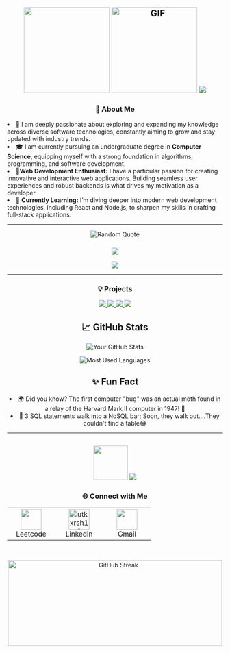 <h2 align="center">
<img src="https://media.giphy.com/media/LMcB8XospGZO8UQq87/giphy.gif" width="200px"/>
<img alt="GIF" src="https://media.giphy.com/media/qgQUggAC3Pfv687qPC/giphy.gif" width="200px" />

  
   <img src="https://readme-typing-svg.demolab.com/?lines=Hello,+World!+👋;I+am+Utkarsh...;A+Full+Stack+Developer;Always+Learning+New+Things...&font=Fira%20Code&center=true&width=500&height=105&color=FF5733&vCenter=true&size=26" />
</h2>


<h3 align="center"> 🚀 About Me</h3>
<li>👀 I am deeply passionate about exploring and expanding my knowledge across diverse software technologies, constantly aiming to grow and stay updated with industry trends.</li>
<li>🎓 I am currently pursuing an undergraduate degree in <strong>Computer Science</strong>, equipping myself with a strong foundation in algorithms, programming, and software development.    </li>
<li>🌟<strong>Web Development Enthusiast:</strong> I have a particular passion for creating innovative and interactive web applications. Building seamless user experiences and robust       backends is what drives my motivation as a developer. </li>
<li>🌱 <strong>Currently Learning:</strong> I’m diving deeper into modern web development technologies, including React and Node.js, to sharpen my skills in crafting full-stack applications. </li>

----
<p align="center">
  <img src="https://quotes-github-readme.vercel.app/api?type=horizontal&theme=tokyonight" alt="Random Quote"/>
</p>



<h3 align="center"> <img src="https://readme-typing-svg.demolab.com/?lines=Tech+Stack+🛠️...&font=Fira%20Code&center=true&width=500&height=25&color=9b5de5&vCenter=true&pause=200&size=24&speed=80" /></h3>

 <p align="center">
  <img src="https://skillicons.dev/icons?i=java,html,css,js,react,nodejs,expressjs,mongodb,mysql,firebase,appwrite,tailwind,docker,postman,latex" />
</p>

---

<h3 align="center"> 💡 Projects</h3>
<p align="center">
  <a href="https://github.com/utkxrsh13/TRUbot">
    <img src="https://github-readme-stats.vercel.app/api/pin/?username=utkxrsh13&repo=TRUbot&theme=radical" />
  </a>
  <a href="https://github.com/utkxrsh13/CareerVista-Backend">
    <img src="https://github-readme-stats.vercel.app/api/pin/?username=utkxrsh13&repo=CareerVista-Backend&theme=radical" />
  </a>
  <a href="https://github.com/utkxrsh13/Text_to_Image">
    <img src="https://github-readme-stats.vercel.app/api/pin/?username=utkxrsh13&repo=Text_to_Image&theme=radical" />
  </a>
  <a href="https://github.com/utkxrsh13/techNova-Static">
    <img src="https://github-readme-stats.vercel.app/api/pin/?username=utkxrsh13&repo=techNova-Static&theme=radical" />
  </a>
</p>



<h2 align="center">📈 GitHub Stats</h2>

<p align="center">
  <img src="https://github-readme-stats.vercel.app/api?username=utkxrsh13&show_icons=true&hide_title=true&count_private=true&theme=tokyonight&layout=compact&hide=stars" alt="Your GitHub Stats"/>
</p>
<p align="center">
  <img src="https://github-readme-stats.vercel.app/api/top-langs/?username=utkxrsh13&layout=compact&theme=tokyonight" alt="Most Used Languages"/>
</p>



<!-- <hr style="border: 1px solid #ccc;"> -->

<h2 align="center">✨ Fun Fact</h2>
<li align="center">
  🌍 Did you know? The first computer "bug" was an actual moth found in a relay of the Harvard Mark II computer in 1947! 🦋
</li>
<li align="center">
  🫥 3 SQL statements walk into a NoSQL bar; Soon, they walk out....They couldn't find a table😂
</li>


---

<h2 align="center"><img src="https://media.giphy.com/media/xT9IgzoKnwFNmISR8I/giphy.gif" width="80px"/> <img src="https://readme-typing-svg.demolab.com/?lines=🚀+Let's+Build+Something+Amazing+Together!...&font=Fira%20Code&center=true&width=550&height=25&color=ffea00&vCenter=true&pause=600&size=24&speed=110" />
</h2>
<!-- <p align="center">"Code is like humor. When you have to explain it, it’s bad." – Cory House</p> -->

<h3 align="center">🌐 Connect with Me </h3>
<table align="center" >
  <tr align="center">
            <td align="center" width="96">
      <a href="https://leetcode.com/u/utkxrsh13/" >
        <img align="center" src="https://raw.githubusercontent.com/rahuldkjain/github-profile-readme-generator/master/src/images/icons/Social/leet-code.svg" height="48" width="48" />
      </a>
      <br> Leetcode
    </td>
    <td align="center" width="96">
      <a href="https://www.linkedin.com/in/utkxrsh13">
        <img align="center" src="https://upload.wikimedia.org/wikipedia/commons/thumb/c/ca/LinkedIn_logo_initials.png/150px-LinkedIn_logo_initials.png" alt="utkxrsh13" height="48" width="48" />
      </a>
      <br> Linkedin
    </td>
    <td align="center" width="96">
  <a href="mailto:utkarsht0813@@gmail.com">
    <img align="center" src="https://upload.wikimedia.org/wikipedia/commons/thumb/7/7e/Gmail_icon_%282020%29.svg/120px-Gmail_icon_%282020%29.svg.png" height="48" width="48" />
  </a>
  <br> Gmail
</td>
  </tr>
</table>
</br>

<p align="center"><img align="center" width="500" height="200" src="https://github-readme-streak-stats.herokuapp.com/?user=utkxrsh13&theme=github-dark" alt="GitHub Streak" /></p>

<!--
**utkxrsh13/utkxrsh13** is a ✨ _special_ ✨ repository because its `README.md` (this file) appears on your GitHub profile.

Here are some ideas to get you started:

- 🔭 I’m currently working on ...
- 🌱 I’m currently learning ...
- 👯 I’m looking to collaborate on ...
- 🤔 I’m looking for help with ...
- 💬 Ask me about ...
- 📫 How to reach me: ...
- 😄 Pronouns: ...
- ⚡ Fun fact: ...
-->
